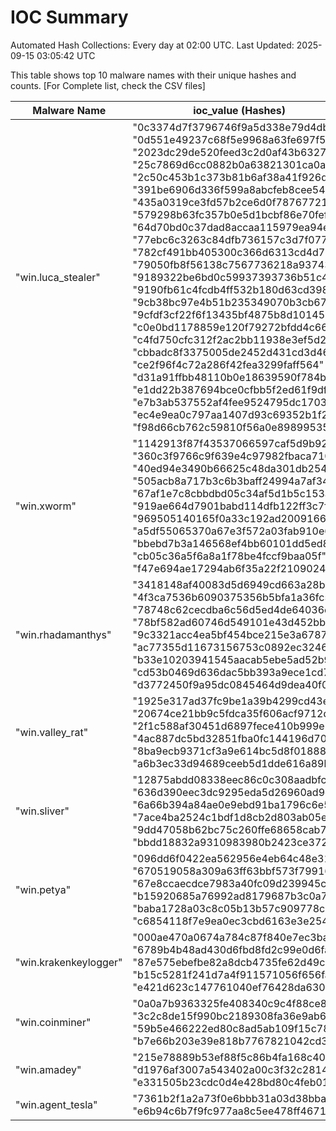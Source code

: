 # IOC Summary

Automated Hash Collections: Every day at 02:00 UTC. Last Updated: 2025-09-15 03:05:42 UTC

This table shows top 10 malware names with their unique hashes and counts. [For Complete list, check the CSV files]

| Malware Name | ioc_value (Hashes) | Count |
|--------------|--------------------|-------|
|  "win.luca_stealer" |  "0c3374d7f3796746f9a5d338e79d4dbb"<br> "0d551e49237c68f5e9968a63fe697f59"<br> "2023dc29de520feed3c2d0af43b63276"<br> "25c7869d6cc0882b0a63821301ca0a75"<br> "2c50c453b1c373b81b6af38a41f926de"<br> "391be6906d336f599a8abcfeb8cee549"<br> "435a0319ce3fd57b2ce6d0f787677217"<br> "579298b63fc357b0e5d1bcbf86e70fef"<br> "64d70bd0c37dad8accaa115979ea94ef"<br> "77ebc6c3263c84dfb736157c3d7f077f"<br> "782cf491bb405300c366d6313cd4d720"<br> "79050fb8f56138c7567736218a937437"<br> "9189322be6bd0c59937393736b51c419"<br> "9190fb61c4fcdb4ff532b180d63cd398"<br> "9cb38bc97e4b51b235349070b3cb6717"<br> "9cfdf3cf22f6f13435bf4875b8d10145"<br> "c0e0bd1178859e120f79272bfdd4c66e"<br> "c4fd750cfc312f2ac2bb11938e3ef5d2"<br> "cbbadc8f3375005de2452d431cd3d46f"<br> "ce2f96f4c72a286f42fea3299faff564"<br> "d31a91ffbb48110b0e18639590f784be"<br> "e1dd22b387694bce0cfbb5f2ed61f9df"<br> "e7b3ab537552af4fee9524795dc17039"<br> "ec4e9ea0c797aa1407d93c69352b1f28"<br> "f98d66cb762c59810f56a0e898995354" | 25 |
|  "win.xworm" |  "1142913f87f43537066597caf5d9b921"<br> "360c3f9766c9f639e4c97982fbaca710"<br> "40ed94e3490b66625c48da301db25492"<br> "505acb8a717b3c6b3baff24994a7af34"<br> "67af1e7c8cbbdbd05c34af5d1b5c153a"<br> "919ae664d7901babd114dfb122ff3c7f"<br> "969505140165f0a33c192ad200916668"<br> "a5df55065370a67e3f572a03fab910e6"<br> "bbebd7b3a146568ef4bb60101dd5ed85"<br> "cb05c36a5f6a8a1f78be4fccf9baa05f"<br> "f47e694ae17294ab6f35a22f2109024c" | 11 |
|  "win.rhadamanthys" |  "3418148af40083d5d6949cd663a28b86"<br> "4f3ca7536b6090375356b5bfa1a36fc5"<br> "78748c62cecdba6c56d5ed4de64036ed"<br> "78bf582ad60746d549101e43d452bb31"<br> "9c3321acc4ea5bf454bce215e3a6787a"<br> "ac77355d11673156753c0892ec3246b5"<br> "b33e10203941545aacab5ebe5ad52b98"<br> "cd53b0469d636dac5bb393a9ece1cd77"<br> "d3772450f9a95dc0845464d9dea40f05" | 9 |
|  "win.valley_rat" |  "1925e317ad37fc9be1a39b4299cd43ec"<br> "20674ce21bb9c5fdca35f606acf9712d"<br> "2f1c588af30451d6897fece410b999e6"<br> "4ac887dc5bd32851fba0fc144196d70d"<br> "8ba9ecb9371cf3a9e614bc5d8f01888c"<br> "a6b3ec33d94689ceeb5d1dde616a89bc" | 6 |
|  "win.sliver" |  "12875abdd08338eec86c0c308aadbfc9"<br> "636d390eec3dc9295eda5d26960ad9c8"<br> "6a66b394a84ae0e9ebd91ba1796c6e5b"<br> "7ace4ba2524c1bdf1d8cb2d803ab05e5"<br> "9dd47058b62bc75c260ffe68658cab7a"<br> "bbdd18832a9310983980b2423ce37266" | 6 |
|  "win.petya" |  "096dd6f0422ea562956e4eb64c48e311"<br> "670519058a309a63ff63bbf573f79916"<br> "67e8ccaecdce7983a40fc09d239945c4"<br> "b15920685a76992ad8179687b3c0a7c3"<br> "baba1728a03c8c05b13b57c909778c0a"<br> "c6854118f7e9ea0ec3cbd6163e3e2541" | 6 |
|  "win.krakenkeylogger" |  "000ae470a0674a784c87f840e7ec3bae"<br> "6789b4b48ad430d6fbd8fd2c99e0d6fa"<br> "87e575ebefbe82a8dcb4735fe62d49c8"<br> "b15c5281f241d7a4f911571056f656fa"<br> "e421d623c147761040ef76428da6309c" | 5 |
|  "win.coinminer" |  "0a0a7b9363325fe408340c9c4f88ce89"<br> "3c2c8de15f990bc2189308fa36e9ab6b"<br> "59b5e466222ed80c8ad5ab109f15c788"<br> "b7e66b203e39e818b7767821042cd3cc" | 4 |
|  "win.amadey" |  "215e78889b53ef88f5c86b4fa168c404"<br> "d1976af3007a543402a00c3f32c28143"<br> "e331505b23cdc0d4e428bd80c4feb01f" | 3 |
|  "win.agent_tesla" |  "7361b2f1a2a73f0e6bbb31a03d38bba3"<br> "e6b94c6b7f9fc977aa8c5ee478ff4671" | 2 |